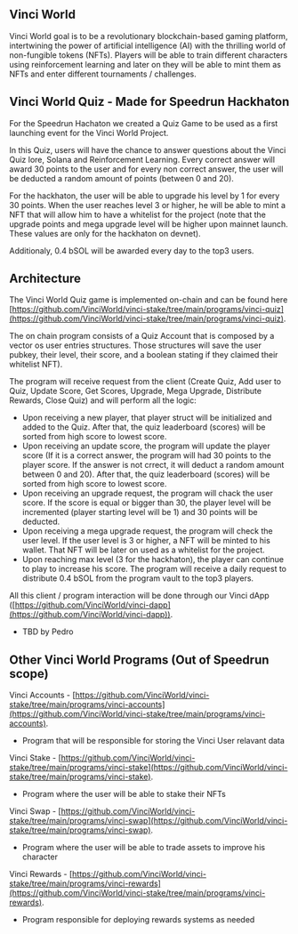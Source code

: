 
## Vinci World

Vinci World goal is to be a revolutionary blockchain-based gaming platform, intertwining the power of artificial intelligence (AI) with the thrilling world of non-fungible tokens (NFTs).
Players will be able to train different characters using reinforcement learning and later on they will be able to mint them as NFTs and enter different tournaments / challenges.

## Vinci World Quiz - Made for Speedrun Hackhaton

For the Speedrun Hachaton we created a Quiz Game to be used as a first launching event for the Vinci World Project.

In this Quiz, users will have the chance to answer questions about the Vinci Quiz lore, Solana and Reinforcement Learning. Every correct answer will award 30 points to the user and for every non correct answer, the user will be deducted a random amount of points (between 0 and 20).

For the hackhaton, the user will be able to upgrade his level by 1 for every 30 points. When the user reaches level 3 or higher, he will be able to mint a NFT that will allow him to have a whitelist for the project (note that the upgrade points and mega upgrade level will be higher upon mainnet launch. These values are only for the hackhaton on devnet).

Additionaly, 0.4 bSOL will be awarded every day to the top3 users. 

## Architecture

The Vinci World Quiz game is implemented on-chain and can be found here [https://github.com/VinciWorld/vinci-stake/tree/main/programs/vinci-quiz](https://github.com/VinciWorld/vinci-stake/tree/main/programs/vinci-quiz).

The on chain program consists of a Quiz Account that is composed by a vector os user entries structures. Those structures will save the user pubkey, their level, their score, and a boolean stating if they claimed their whitelist NFT).

The program will receive request from the client (Create Quiz, Add user to Quiz, Update Score, Get Scores, Upgrade, Mega Upgrade, Distribute Rewards, Close Quiz) and will perform all the logic:
- Upon receiving a new player, that player struct will be initialized and added to the Quiz. After that, the quiz leaderboard (scores) will be sorted from high score to lowest score.
- Upon receiving an update score, the program will update the player score (If it is a correct answer, the program will had 30 points to the player score. If the answer is not crrect, it will deduct a random amount between 0 and 20). After that, the quiz leaderboard (scores) will be sorted from high score to lowest score.
- Upon receiving an upgrade request, the program will chack the user score. If the score is equal or bigger than 30, the player level will be incremented (player starting level will be 1) and 30 points will be deducted.
- Upon receiving a mega upgrade request, the program will check the user level. If the user level is 3 or higher, a NFT will be minted to his wallet. That NFT will be later on used as a whitelist for the project.
- Upon reaching max level (3 for the hackhaton), the player can continue to play to increase his score. The program will receive a daily request to distribute 0.4 bSOL from the program vault to the top3 players.

All this client / program interaction will be done through our Vinci dApp ([https://github.com/VinciWorld/vinci-dapp](https://github.com/VinciWorld/vinci-dapp)).
- TBD by Pedro


## Other Vinci World Programs (Out of Speedrun scope)

Vinci Accounts - [https://github.com/VinciWorld/vinci-stake/tree/main/programs/vinci-accounts](https://github.com/VinciWorld/vinci-stake/tree/main/programs/vinci-accounts).
- Program that will be responsible for storing the Vinci User relavant data


Vinci Stake - [https://github.com/VinciWorld/vinci-stake/tree/main/programs/vinci-stake](https://github.com/VinciWorld/vinci-stake/tree/main/programs/vinci-stake).
- Program where the user will be able to stake their NFTs


Vinci Swap - [https://github.com/VinciWorld/vinci-stake/tree/main/programs/vinci-swap](https://github.com/VinciWorld/vinci-stake/tree/main/programs/vinci-swap).
- Program where the user will be able to trade assets to improve his character


Vinci Rewards - [https://github.com/VinciWorld/vinci-stake/tree/main/programs/vinci-rewards](https://github.com/VinciWorld/vinci-stake/tree/main/programs/vinci-rewards).
- Program responsible for deploying rewards systems as needed
